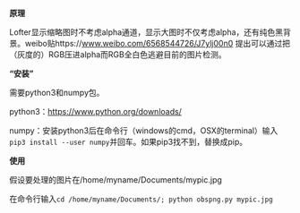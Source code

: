 **原理**

Lofter显示缩略图时不考虑alpha通道，显示大图时不仅考虑alpha，还有纯色黑背景。weibo贴https://www.weibo.com/6568544726/J7ylj00n0 提出可以通过把（灰度的）RGB压进alpha而RGB全白色逃避目前的图片检测。

**“安装”**

需要python3和numpy包。

python3：https://www.python.org/downloads/

numpy：安装python3后在命令行（windows的cmd，OSX的terminal）输入`pip3 install --user numpy`并回车。如果pip3找不到，替换成pip。

**使用**

假设要处理的图片在/home/myname/Documents/mypic.jpg

在命令行输入`cd /home/myname/Documents/; python obspng.py mypic.jpg`
